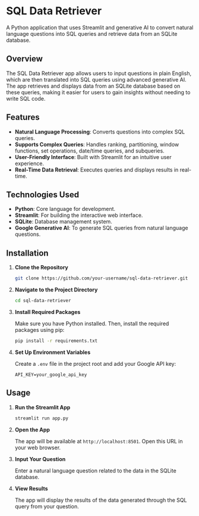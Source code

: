 # SQL Data Retriever

A Python application that uses Streamlit and generative AI to convert natural language questions into SQL queries and retrieve data from an SQLite database.

## Overview

The SQL Data Retriever app allows users to input questions in plain English, which are then translated into SQL queries using advanced generative AI. The app retrieves and displays data from an SQLite database based on these queries, making it easier for users to gain insights without needing to write SQL code.

## Features

- **Natural Language Processing**: Converts questions into complex SQL queries.
- **Supports Complex Queries**: Handles ranking, partitioning, window functions, set operations, date/time queries, and subqueries.
- **User-Friendly Interface**: Built with Streamlit for an intuitive user experience.
- **Real-Time Data Retrieval**: Executes queries and displays results in real-time.

## Technologies Used

- **Python**: Core language for development.
- **Streamlit**: For building the interactive web interface.
- **SQLite**: Database management system.
- **Google Generative AI**: To generate SQL queries from natural language questions.

## Installation

1. **Clone the Repository**

    ```bash
    git clone https://github.com/your-username/sql-data-retriever.git
    ```

2. **Navigate to the Project Directory**

    ```bash
    cd sql-data-retriever
    ```

3. **Install Required Packages**

    Make sure you have Python installed. Then, install the required packages using pip:

    ```bash
    pip install -r requirements.txt
    ```

4. **Set Up Environment Variables**

    Create a `.env` file in the project root and add your Google API key:

    ```plaintext
    API_KEY=your_google_api_key
    ```

## Usage

1. **Run the Streamlit App**

    ```bash
    streamlit run app.py
    ```

2. **Open the App**

    The app will be available at `http://localhost:8501`. Open this URL in your web browser.

3. **Input Your Question**

    Enter a natural language question related to the data in the SQLite database.

4. **View Results**

    The app will display the results of the data generated through the SQL query from your question.
